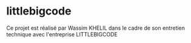 # littlebigcode
Ce projet est réalisé par Wassim KHELIL dans le cadre de son entretien technique avec l'entreprise LITTLEBIGCODE

